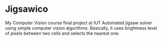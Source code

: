 # Jigsawico
My Computer Vision course final project at IUT
Automated jigsaw solver using simple computer vision algorithms. 
Basically, it uses brightness level of pixels between two cells and selects the nearest one. 
